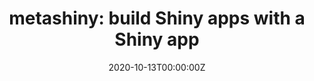 ---
title: 'metashiny: build Shiny apps with a Shiny app'
authors:
- Bo Wang
date: '2020-10-13T00:00:00Z'

# Schedule page publish date (NOT proceeding's date).
publishDate: '20001-01-01T00:00:00Z'

# proceeding type.
# Legend: 0 = Uncategorized; 1 = Talk, 2 = Keynote, 3 = Workshop
# To add more update publications_types.toml and en.yaml
proceeding_types: ['1']

# proceeding name and optional abbreviated proceeding name.
proceeding: Presented at 2020 Conference
proceeding_short: Presented at 2020 Conference

abstract: 

tags:
- Novartis
featured: false

links:
url_slides: 'https://github.com/rinpharma/2020_presentations/tree/master/talks_folder/2020-Wang-metashiny.pptx'
url_video: 'https://youtu.be/jvm6cITehT0'

---
